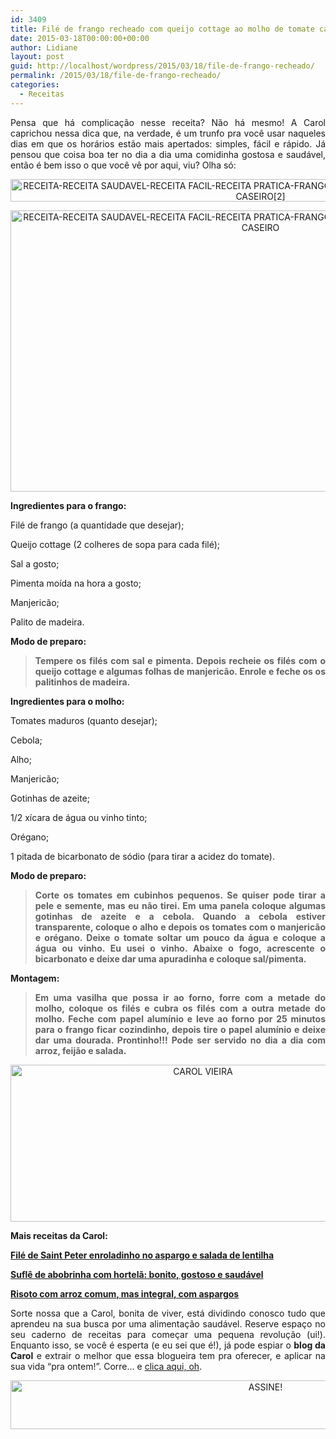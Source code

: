 ```yaml
---
id: 3409
title: Filé de frango recheado com queijo cottage ao molho de tomate caseiro
date: 2015-03-18T00:00:00+00:00
author: Lidiane
layout: post
guid: http://localhost/wordpress/2015/03/18/file-de-frango-recheado/
permalink: /2015/03/18/file-de-frango-recheado/
categories:
  - Receitas
---
```

<p align="justify">
  Pensa que há complicação nesse receita? Não há mesmo! A Carol caprichou nessa dica que, na verdade, é um trunfo pra você usar naqueles dias em que os horários estão mais apertados: simples, fácil e rápido. Já pensou que coisa boa ter no dia a dia uma comidinha gostosa e saudável, então é bem isso o que você vê por aqui, viu? Olha só:
</p>

<p align="center">
  <a href="http://www.trololodemulher.com.br/blog/wp-content/uploads/2015/03/RECEITA-RECEITA-SAUDAVEL-RECEITA-FACIL-RECEITA-PRATICA-FRANGO-FILE-QUEIJO-COTTAGE-MOLHO-TOMATE-CASEIRO2.jpg"><img class="alignnone size-full wp-image-10848" src="http://www.trololodemulher.com.br/blog/wp-content/uploads/2015/03/RECEITA-RECEITA-SAUDAVEL-RECEITA-FACIL-RECEITA-PRATICA-FRANGO-FILE-QUEIJO-COTTAGE-MOLHO-TOMATE-CASEIRO2.jpg" alt="RECEITA-RECEITA SAUDAVEL-RECEITA FACIL-RECEITA PRATICA-FRANGO-FILE-QUEIJO COTTAGE-MOLHO TOMATE CASEIRO[2]" width="800" height="36" /></a>
</p>

<p align="center">
  <a href="http://www.trololodemulher.com.br/blog/wp-content/uploads/2015/03/RECEITA-RECEITA-SAUDAVEL-RECEITA-FACIL-RECEITA-PRATICA-FRANGO-FILE-QUEIJO-COTTAGE-MOLHO-TOMATE-CASEIRO.jpg"><img class="alignnone size-full wp-image-10847" src="http://www.trololodemulher.com.br/blog/wp-content/uploads/2015/03/RECEITA-RECEITA-SAUDAVEL-RECEITA-FACIL-RECEITA-PRATICA-FRANGO-FILE-QUEIJO-COTTAGE-MOLHO-TOMATE-CASEIRO.jpg" alt="RECEITA-RECEITA SAUDAVEL-RECEITA FACIL-RECEITA PRATICA-FRANGO-FILE-QUEIJO COTTAGE-MOLHO TOMATE CASEIRO" width="800" height="450" /></a>
</p>

<p align="justify">
  <strong>Ingredientes para o frango:</strong>
</p>

<p align="justify">
  Filé de frango (a quantidade que desejar);
</p>

<p align="justify">
  Queijo cottage (2 colheres de sopa para cada filé);
</p>

<p align="justify">
  Sal a gosto;
</p>

<p align="justify">
  Pimenta moída na hora a gosto;
</p>

<p align="justify">
  Manjericão;
</p>

<p align="justify">
  Palito de madeira.
</p>

<p align="justify">
  <strong>Modo de preparo:</strong>
</p>

> <p align="justify">
>   <strong>Tempere os filés com sal e pimenta. Depois recheie os filés com o queijo cottage e algumas folhas de manjericão. Enrole e feche os os palitinhos de madeira.</strong>
> </p>

<p align="justify">
  <strong>Ingredientes para o molho:</strong>
</p>

<p align="justify">
  Tomates maduros (quanto desejar);
</p>

<p align="justify">
  Cebola;
</p>

<p align="justify">
  Alho;
</p>

<p align="justify">
  Manjericão;
</p>

<p align="justify">
  Gotinhas de azeite;
</p>

<p align="justify">
  1/2 xícara de água ou vinho tinto;
</p>

<p align="justify">
  Orégano;
</p>

<p align="justify">
  1 pitada de bicarbonato de sódio (para tirar a acidez do tomate).
</p>

<p align="justify">
  <strong>Modo de preparo:</strong>
</p>

> <p align="justify">
>   <strong>Corte os tomates em cubinhos pequenos. Se quiser pode tirar a pele e semente, mas eu não tirei. Em uma panela coloque algumas gotinhas de azeite e a cebola. Quando a cebola estiver transparente, coloque o alho e depois os tomates com o manjericão e orégano. Deixe o tomate soltar um pouco da água e coloque a água ou vinho. Eu usei o vinho. Abaixe o fogo, acrescente o bicarbonato e deixe dar uma apuradinha e coloque sal/pimenta.</strong>
> </p>

<p align="justify">
  <strong>Montagem:</strong>
</p>

> <p align="justify">
>   <strong>Em uma vasilha que possa ir ao forno, forre com a metade do molho, coloque os filés e cubra os filés com a outra metade do molho. Feche com papel alumínio e leve ao forno por 25 minutos para o frango ficar cozindinho, depois tire o papel alumínio e deixe dar uma dourada. Prontinho!!! Pode ser servido no dia a dia com arroz, feijão e salada.</strong>
> </p>

<p align="center">
  <a href="http://www.trololodemulher.com.br/blog/wp-content/uploads/2014/07/CAROL-VIEIRA.png"><img class="alignnone size-full wp-image-10204" src="http://www.trololodemulher.com.br/blog/wp-content/uploads/2014/07/CAROL-VIEIRA.png" alt="CAROL VIEIRA" width="600" height="251" /></a>
</p>

<p align="justify">
  <strong>Mais receitas da Carol:</strong>
</p>

<p align="justify">
  <a href="http://www.trololodemulher.com.br/2015/03/04/file-peixe-aspargo-lentilha/" target="_blank"><strong>Filé de Saint Peter enroladinho no aspargo e salada de lentilha</strong></a>
</p>

<p align="justify">
  <a href="http://www.trololodemulher.com.br/2015/02/11/sufle-abobrinha-hortela/" target="_blank"><strong>Suflê de abobrinha com hortelã: bonito, gostoso e saudável</strong></a>
</p>

<p align="justify">
  <a href="http://www.trololodemulher.com.br/2015/01/28/risoto-arroz-integral-aspargos/" target="_blank"><strong>Risoto com arroz comum, mas integral, com aspargos</strong></a>
</p>

<p align="justify">
  Sorte nossa que a Carol, bonita de viver, está dividindo conosco tudo que aprendeu na sua busca por uma alimentação saudável. Reserve espaço no seu caderno de receitas para começar uma pequena revolução (ui!). Enquanto isso, se você é esperta (e eu sei que é!), já pode espiar o <strong>blog da Carol</strong> e extrair o melhor que essa blogueira tem pra oferecer, e aplicar na sua vida “pra ontem!”. Corre… e <a href="http://mundocarolvieira.blogspot.com.br/" target="_blank">clica aqui, oh</a>.
</p>

<p align="center">
  <a href="http://feedburner.google.com/fb/a/mailverify?uri=blogbichafemea&loc=pt_BR" target="_blank"><img class="alignnone size-full wp-image-10439" src="http://www.trololodemulher.com.br/blog/wp-content/uploads/2014/09/ASSINE.png" alt="ASSINE!" width="800" height="78" /></a>
</p>

<p align="justify">